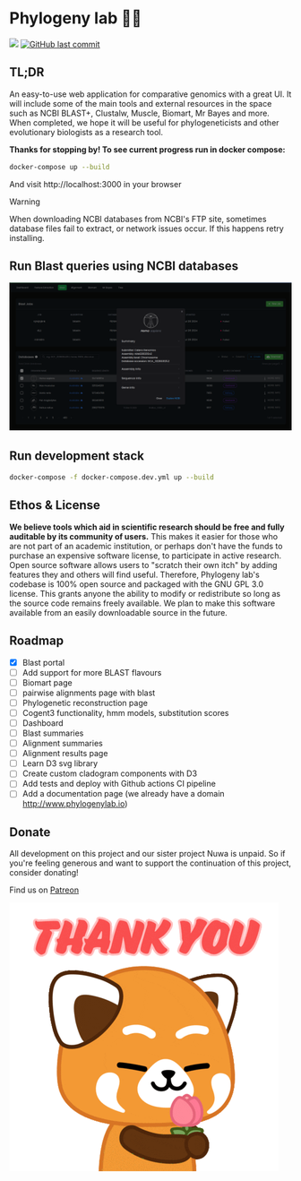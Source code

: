 # Phylogeny lab 🧪🦎
[![](https://dcbadge.vercel.app/api/server/ZmVn9Kzc9f)](https://discord.gg/ZmVn9Kzc9f)
[![GitHub last commit](https://img.shields.io/github/last-commit/Phylogeny-lab/phylogeny-lab)](https://github.com/Phylogeny-lab/Phylogeny-lab/pulse)

## TL;DR
An easy-to-use web application for comparative genomics with a great UI. It will include some of the main tools and external resources in the space such as NCBI BLAST+, Clustalw, Muscle, Biomart, Mr Bayes and more. When completed, we hope it will be useful for phylogeneticists and other evolutionary biologists as a research tool.

**Thanks for stopping by! To see current progress run in docker compose:**

```bash
docker-compose up --build
```

And visit http://localhost:3000 in your browser

> [!WARNING]  
> When downloading NCBI databases from NCBI's FTP site, sometimes database files fail to extract, or network issues occur. If this happens retry installing.

## Run Blast queries using NCBI databases 

![blast page screenshot](screenshots/blast_screenshot.png "blast page")

## Run development stack

```bash
docker-compose -f docker-compose.dev.yml up --build
```

## Ethos & License
**We believe tools which aid in scientific research should be free and fully auditable by its community of users.** This makes it easier for those who are not part of an academic institution, or perhaps don't have the funds to purchase an expensive software license, to participate in active research. Open source software allows users to "scratch their own itch" by adding features they and others will find useful. Therefore, Phylogeny lab's codebase is 100% open source and packaged with the GNU GPL 3.0 license. This grants anyone the ability to modify or redistribute so long as the source code remains freely available. We plan to make this software available from an easily downloadable source in the future. 

## Roadmap

- [x] Blast portal
- [ ] Add support for more BLAST flavours
- [ ] Biomart page
- [ ] pairwise alignments page with blast
- [ ] Phylogenetic reconstruction page
- [ ] Cogent3 functionality, hmm models, substitution scores
- [ ] Dashboard
- [ ] Blast summaries
- [ ] Alignment summaries
- [ ] Alignment results page
- [ ] Learn D3 svg library
- [ ] Create custom cladogram components with D3
- [ ] Add tests and deploy with Github actions CI pipeline
- [ ] Add a documentation page (we already have a domain http://www.phylogenylab.io)

## Donate

All development on this project and our sister project Nuwa is unpaid. So if you're feeling generous and want to support the continuation of this project, consider donating!

Find us on [Patreon](https://patreon.com/GenomeLab?utm_medium=unknown&utm_source=join_link&utm_campaign=creatorshare_creator&utm_content=copyLink)

![donate screenshot](screenshots/donate.gif "donate gif")
